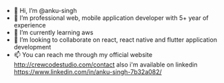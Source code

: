 - 👋 Hi, I’m @anku-singh
- 👀 I’m professional web, mobile application developer with 5+ year of experience
- 🌱 I’m currently learning aws
- 💞️ I’m looking to collaborate on react, react native and flutter application development
- 📫 You can reach me through my official website http://crewcodestudio.com/contact also i'm available on linkedin https://www.linkedin.com/in/anku-singh-7b32a082/

<!---
anku-singh/anku-singh is a ✨ special ✨ repository because its `README.md` (this file) appears on your GitHub profile.
You can click the Preview link to take a look at your changes.
--->
